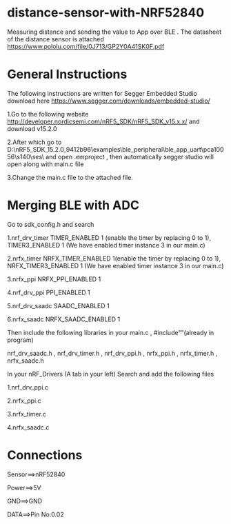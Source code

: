 # distance-sensor-with-NRF52840
Measuring distance and sending the value to App over BLE .
The datasheet of the distance sensor is attached https://www.pololu.com/file/0J713/GP2Y0A41SK0F.pdf


# General Instructions
The following instructions are written for Segger Embedded Studio download here https://www.segger.com/downloads/embedded-studio/

1.Go to the following website http://developer.nordicsemi.com/nRF5_SDK/nRF5_SDK_v15.x.x/ and download v15.2.0


2.After which go to D:\nRF5_SDK_15.2.0_9412b96\examples\ble_peripheral\ble_app_uart\pca10056\s140\ses\ and open .emproject , then automatically segger studio will open along with main.c file


3.Change the main.c file to the attached file.


# Merging BLE with ADC

Go to sdk_config.h and search

1.nrf_drv_timer TIMER_ENABLED 1 (enable the timer by replacing 0 to 1), TIMER3_ENABLED 1 (We have enabled timer instance 3 in our main.c)

2.nrfx_timer NRFX_TIMER_ENABLED 1(enable the timer by replacing 0 to 1), NRFX_TIMER3_ENABLED 1 (We have enabled timer instance 3 in our main.c)

3.nrfx_ppi NRFX_PPI_ENABLED 1

4.nrf_drv_ppi PPI_ENABLED 1

5.nrf_drv_saadc SAADC_ENABLED 1

6.nrfx_saadc NRFX_SAADC_ENABLED 1

Then include the following libraries in your main.c , #include""(already in program)

nrf_drv_saadc.h , nrf_drv_timer.h , nrf_drv_ppi.h , nrfx_ppi.h , nrfx_timer.h , nrfx_saadc.h

In your nRF_Drivers (A tab in your left) Search and add the following files

1.nrf_drv_ppi.c

2.nrfx_ppi.c

3.nrfx_timer.c

4.nrfx_saadc.c

# Connections

Sensor==>nRF52840

Power==>5V

GND==>GND

DATA==>Pin No:0.02
